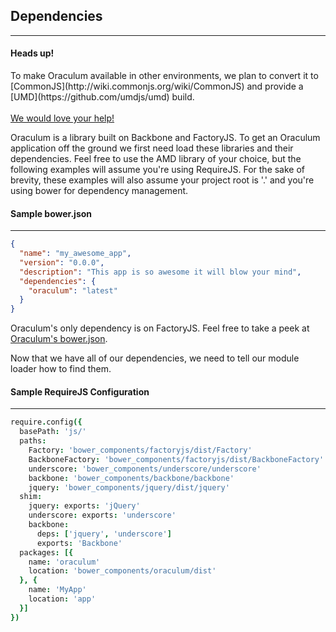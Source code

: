 Dependencies
------------
------------

<div class="text-center alert alert-info" role="alert">
  <h4>Heads up!</h4>
  To make Oraculum available in other environments, we plan to convert it to [CommonJS](http://wiki.commonjs.org/wiki/CommonJS) and provide a [UMD](https://github.com/umdjs/umd) build.
  <br/>
  <br/>
  <a href="https://github.com/lookout/oraculum/issues?milestone=1&state=open" class="btn btn-primary">
    We would love your help!
  </a>
</div>

Oraculum is a library built on Backbone and FactoryJS. To get an Oraculum application off the ground we first need load these libraries and their dependencies. Feel free to use the AMD library of your choice, but the following examples will assume you're using RequireJS. For the sake of brevity, these examples will also assume your project root is '.' and you're using bower for dependency management.

#### Sample bower.json
----------------------
```json
{
  "name": "my_awesome_app",
  "version": "0.0.0",
  "description": "This app is so awesome it will blow your mind",
  "dependencies": {
    "oraculum": "latest"
  }
}
```

Oraculum's only dependency is on FactoryJS. Feel free to take a peek at [Oraculum's bower.json](https://github.com/lookout/oraculum/blob/master/bower.json).

Now that we have all of our dependencies, we need to tell our module loader how to find them.

#### Sample RequireJS Configuration
-----------------------------------
```coffeescript
require.config({
  basePath: 'js/'
  paths:
    Factory: 'bower_components/factoryjs/dist/Factory'
    BackboneFactory: 'bower_components/factoryjs/dist/BackboneFactory'
    underscore: 'bower_components/underscore/underscore'
    backbone: 'bower_components/backbone/backbone'
    jquery: 'bower_components/jquery/dist/jquery'
  shim:
    jquery: exports: 'jQuery'
    underscore: exports: 'underscore'
    backbone:
      deps: ['jquery', 'underscore']
      exports: 'Backbone'
  packages: [{
    name: 'oraculum'
    location: 'bower_components/oraculum/dist'
  }, {
    name: 'MyApp'
    location: 'app'
  }]
})
```
